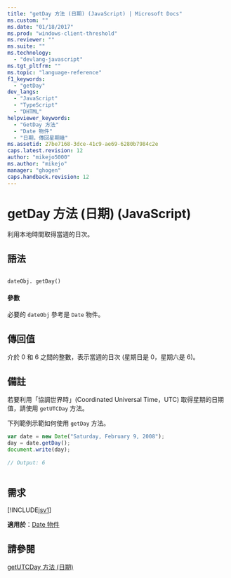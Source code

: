 ```yaml
---
title: "getDay 方法 (日期) (JavaScript) | Microsoft Docs"
ms.custom: ""
ms.date: "01/18/2017"
ms.prod: "windows-client-threshold"
ms.reviewer: ""
ms.suite: ""
ms.technology: 
  - "devlang-javascript"
ms.tgt_pltfrm: ""
ms.topic: "language-reference"
f1_keywords: 
  - "getDay"
dev_langs: 
  - "JavaScript"
  - "TypeScript"
  - "DHTML"
helpviewer_keywords: 
  - "GetDay 方法"
  - "Date 物件"
  - "日期，傳回星期幾"
ms.assetid: 27be7168-3dce-41c9-ae69-6280b7984c2e
caps.latest.revision: 12
author: "mikejo5000"
ms.author: "mikejo"
manager: "ghogen"
caps.handback.revision: 12
---
```

# getDay 方法 (日期) (JavaScript)
利用本地時間取得當週的日次。  
  
## 語法  
  
```  
  
dateObj. getDay()   
```  
  
#### 參數  
 必要的 `dateObj` 參考是 `Date` 物件。  
  
## 傳回值  
 介於 0 和 6 之間的整數，表示當週的日次 \(星期日是 0，星期六是 6\)。  
  
## 備註  
 若要利用「協調世界時」\(Coordinated Universal Time，UTC\) 取得星期的日期值，請使用 `getUTCDay` 方法。  
  
 下列範例示範如何使用 `getDay` 方法。  
  
```javascript  
var date = new Date("Saturday, February 9, 2008");  
day = date.getDay();  
document.write(day);  
  
// Output: 6  
  
```  
  
## 需求  
 [!INCLUDE[jsv1](../../javascript/misc/includes/jsv1-md.md)]  
  
 **適用於**：[Date 物件](../../javascript/reference/date-object-javascript.md)  
  
## 請參閱  
 [getUTCDay 方法 \(日期\)](../../javascript/reference/getutcday-method-date-javascript.md)